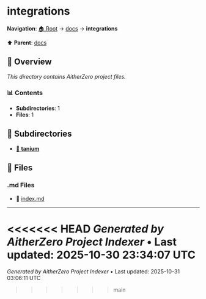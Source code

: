 # integrations

**Navigation**: [🏠 Root](../../index.md) → [docs](../index.md) → **integrations**

⬆️ **Parent**: [docs](../index.md)

## 📖 Overview

*This directory contains AitherZero project files.*

### 📊 Contents

- **Subdirectories**: 1
- **Files**: 1

## 📁 Subdirectories

- [📂 **tanium**](./tanium/index.md)

## 📄 Files

### .md Files

- 📝 [index.md](./index.md)

---

<<<<<<< HEAD
*Generated by AitherZero Project Indexer* • Last updated: 2025-10-30 23:34:07 UTC
=======
*Generated by AitherZero Project Indexer* • Last updated: 2025-10-31 03:06:11 UTC
>>>>>>> main

